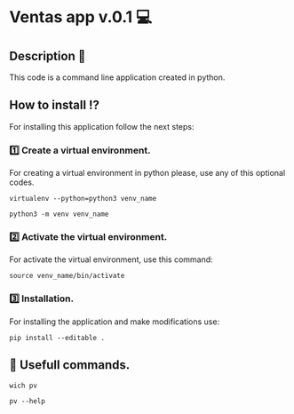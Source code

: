 # Ventas app v.0.1 :computer:

## Description :bookmark_tabs:

This code is a command line application created in python.

## How to install :interrobang:

For installing this application follow the next steps:

### :one: Create a virtual environment. 
For creating a virtual environment in python please, use any of this optional codes.

` virtualenv --python=python3 venv_name
`

`python3 -m venv venv_name
`
### :two: Activate the virtual environment.
For activate the virtual environment, use this command:

`source venv_name/bin/activate`

### :three: Installation.

For installing the application and make modifications use:

`pip install --editable .
`

## :pushpin: Usefull commands. 

`wich pv
`

`pv --help
`